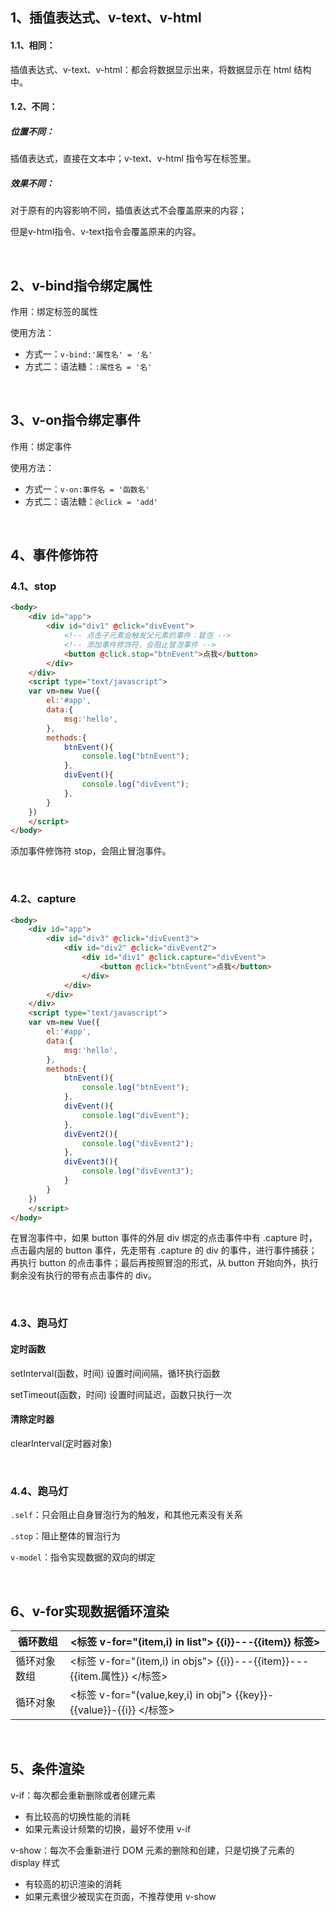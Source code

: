 ## 1、插值表达式、v-text、v-html

#### 1.1、相同：

插值表达式、v-text、v-html：都会将数据显示出来，将数据显示在 html 结构中。

#### 1.2、不同：

##### 位置不同：

插值表达式，直接在文本中；v-text、v-html 指令写在标签里。

##### 效果不同：

对于原有的内容影响不同，插值表达式不会覆盖原来的内容；

但是v-html指令、v-text指令会覆盖原来的内容。

<br>

## 2、v-bind指令绑定属性

作用：绑定标签的属性

使用方法：

* 方式一：`v-bind:'属性名' = '名'`
* 方式二：语法糖：`:属性名 = '名'`

<br>

## 3、v-on指令绑定事件

作用：绑定事件

使用方法：

* 方式一：`v-on:事件名 = '函数名'`
* 方式二：语法糖：`@click = 'add'`

<br>

## 4、事件修饰符

### 4.1、stop

~~~html
<body>
    <div id="app">
        <div id="div1" @click="divEvent">
            <!-- 点击子元素会触发父元素的事件：冒泡 -->
            <!-- 添加事件修饰符，会阻止冒泡事件 -->
        	<button @click.stop="btnEvent">点我</button>
        </div>
    </div>
    <script type="text/javascript">
    var vm=new Vue({
        el:'#app',
        data:{
            msg:'hello',
        },
        methods:{
            btnEvent(){
                console.log("btnEvent");
            },
            divEvent(){
                console.log("divEvent");
            },
        }
    })
    </script>
</body>
~~~

添加事件修饰符 stop，会阻止冒泡事件。

<br>

### 4.2、capture

~~~html
<body>
    <div id="app">
        <div id="div3" @click="divEvent3">
            <div id="div2" @click="divEvent2">
                <div id="div1" @click.capture="divEvent">
                    <button @click="btnEvent">点我</button>
                </div>
            </div>
        </div>
    </div>
    <script type="text/javascript">
    var vm=new Vue({
        el:'#app',
        data:{
            msg:'hello',
        },
        methods:{
            btnEvent(){
                console.log("btnEvent");
            },
            divEvent(){
                console.log("divEvent");
            },
            divEvent2(){
                console.log("divEvent2");
            },
            divEvent3(){
                console.log("divEvent3");
            }
        }
    })
    </script>
</body>
~~~

在冒泡事件中，如果 button 事件的外层 div 绑定的点击事件中有 .capture 时，点击最内层的 button 事件，先走带有 .capture 的 div 的事件，进行事件捕获；再执行 button 的点击事件；最后再按照冒泡的形式，从 button 开始向外，执行剩余没有执行的带有点击事件的 div。

<br>

### 4.3、跑马灯

#### 定时函数

setInterval(函数，时间) 设置时间间隔，循环执行函数

setTimeout(函数，时间) 设置时间延迟，函数只执行一次

#### 清除定时器

clearInterval(定时器对象)

<br>

### 4.4、跑马灯

`.self`：只会阻止自身冒泡行为的触发，和其他元素没有关系

`.stop`：阻止整体的冒泡行为

`v-model`：指令实现数据的双向的绑定

<br>

## 6、v-for实现数据循环渲染  

| 循环数组     | <标签  v-for="(item,i) in list">  **{{i}}---{{item}}**  标签> |
| ------------ | ------------------------------------------------------------ |
| 循环对象数组 | <标签 v-for="(item,i) in  objs">  {{i}}---{{item}}---{{item.属性}}  </标签> |
| 循环对象     | <标签 v-for="(value,key,i) in  obj">  {{key}}-{{value}}-{{i}}  </标签> |

<br>

## 5、条件渲染

 v-if：每次都会重新删除或者创建元素

* 有比较高的切换性能的消耗
* 如果元素设计频繁的切换，最好不使用 v-if

 v-show：每次不会重新进行 DOM 元素的删除和创建，只是切换了元素的 display 样式

* 有较高的初识渲染的消耗
* 如果元素很少被现实在页面，不推荐使用 v-show